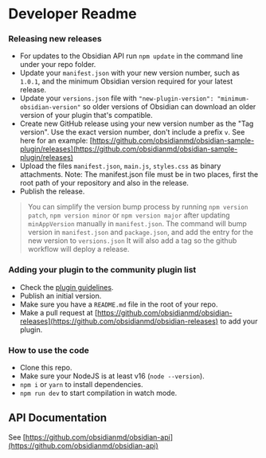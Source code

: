 # Developer Readme

### Releasing new releases

*   For updates to the Obsidian API run `npm update` in the command line under your repo folder.
*   Update your `manifest.json` with your new version number, such as `1.0.1`, and the minimum Obsidian version required for your latest release.
*   Update your `versions.json` file with `"new-plugin-version": "minimum-obsidian-version"` so older versions of Obsidian can download an older version of your plugin that's compatible.
*   Create new GitHub release using your new version number as the "Tag version". Use the exact version number, don't include a prefix `v`. See here for an example: [https://github.com/obsidianmd/obsidian-sample-plugin/releases](https://github.com/obsidianmd/obsidian-sample-plugin/releases)
*   Upload the files `manifest.json`, `main.js`, `styles.css`  as binary attachments. Note: The manifest.json file must be in two places, first the root path of your repository and also in the release.
*   Publish the release.

> You can simplify the version bump process by running `npm version patch`, `npm version minor` or `npm version major` after updating `minAppVersion` manually in `manifest.json`. The command will bump version in `manifest.json` and `package.json`, and add the entry for the new version to `versions.json`
> It will also add a tag so the github workflow will deploy a release.

### Adding your plugin to the community plugin list

*   Check the [plugin guidelines](https://docs.obsidian.md/Plugins/Releasing/Plugin+guidelines).
*   Publish an initial version.
*   Make sure you have a `README.md` file in the root of your repo.
*   Make a pull request at [https://github.com/obsidianmd/obsidian-releases](https://github.com/obsidianmd/obsidian-releases) to add your plugin.

### How to use the code

*   Clone this repo.
*   Make sure your NodeJS is at least v16 (`node --version`).
*   `npm i` or `yarn` to install dependencies.
*   `npm run dev` to start compilation in watch mode.

## API Documentation

See [https://github.com/obsidianmd/obsidian-api](https://github.com/obsidianmd/obsidian-api)
